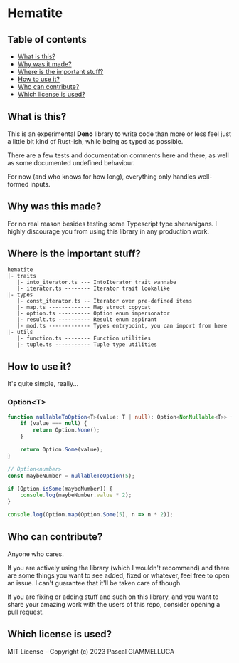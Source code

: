 # Hematite

## Table of contents

- [What is this?](#what-is-this)
- [Why was it made?](#why-was-this-made)
- [Where is the important stuff?](#where-is-the-important-stuff)
- [How to use it?](#how-to-use-it)
- [Who can contribute?](#who-can-contribute)
- [Which license is used?](#which-license-is-used)

## What is this?

This is an experimental **Deno** library to write code than more or less feel
just a little bit kind of Rust-ish, while being as typed as possible.

There are a few tests and documentation comments here and there, as well as some
documented undefined behaviour.

For now (and who knows for how long), everything only handles well-formed
inputs.

## Why was this made?

For no real reason besides testing some Typescript type shenanigans. I highly
discourage you from using this library in any production work.

## Where is the important stuff?

```
hematite
|- traits
   |- into_iterator.ts --- IntoIterator trait wannabe
   |- iterator.ts -------- Iterator trait lookalike
|- types
   |- const_iterator.ts -- Iterator over pre-defined items
   |- map.ts ------------- Map struct copycat
   |- option.ts ---------- Option enum impersonator
   |- result.ts ---------- Result enum aspirant
   |- mod.ts ------------- Types entrypoint, you can import from here
|- utils
   |- function.ts -------- Function utilities
   |- tuple.ts ----------- Tuple type utilities 
```

## How to use it?

It's quite simple, really...

### Option\<T>

```typescript
function nullableToOption<T>(value: T | null): Option<NonNullable<T>> {
    if (value === null) {
        return Option.None();
    }

    return Option.Some(value);
}

// Option<number>
const maybeNumber = nullableToOption(5);

if (Option.isSome(maybeNumber)) {
    console.log(maybeNumber.value * 2);
}
```

```typescript
console.log(Option.map(Option.Some(5), n => n * 2));
```

## Who can contribute?

Anyone who cares.

If you are actively using the library (which I wouldn't
recommend) and there are some things you want to see added, fixed or whatever,
feel free to open an issue. I can't guarantee that it'll be taken care of
though.

If you are fixing or adding stuff and such on this library, and you want to
share your amazing work with the users of this repo, consider opening a pull
request.

## Which license is used?

MIT License - Copyright (c) 2023 Pascal GIAMMELLUCA
